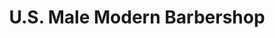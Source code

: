 ---
title: "U.S. Male Modern Barbershop"
url: /newark/u-s-male-modern-barbershop-east-main-street/
shop: hairdresser
---
